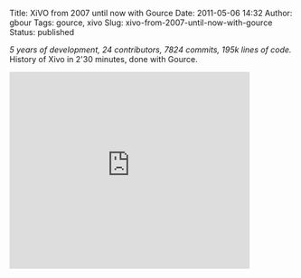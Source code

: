 Title: XiVO from 2007 until now with Gource
Date: 2011-05-06 14:32
Author: gbour
Tags: gource, xivo
Slug: xivo-from-2007-until-now-with-gource
Status: published

*5 years of development, 24 contributors, 7824 commits, 195k lines of
code.*  
History of Xivo in 2'30 minutes, done with Gource.

<iframe width="425" height="349" src="http://www.youtube.com/embed/g0jI9A53BoM" frameborder="0" allowfullscreen>
</iframe>
</p>

